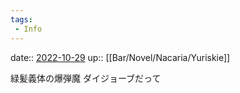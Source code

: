 ```yaml
---
tags:
 - Info
---
```


date:: [2022-10-29](Daily_Note/2022-10-29.md)
up:: [[Bar/Novel/Nacaria/Yuriskie]]

緑髪義体の爆弾魔
ダイジョーブだって